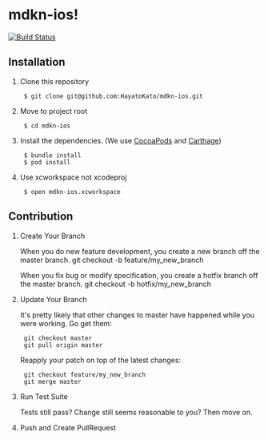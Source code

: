 mdkn-ios!
===

[![Build Status](https://magnum.travis-ci.com/ookamiinc/ookami-ios.svg?token=cvnBZmgivv9MVd5ZztN5&branch=master)](https://magnum.travis-ci.com/ookamiinc/ookami-ios)

## Installation

1. Clone this repository

        $ git clone git@github.com:HayatoKato/mdkn-ios.git

2. Move to project root

        $ cd mdkn-ios

3. Install the dependencies. (We use [CocoaPods](https://github.com/cocoapods/cocoapods) and [Carthage](https://github.com/Carthage/Carthage))

        $ bundle install
        $ pod install

4. Use xcworkspace not xcodeproj

        $ open mdkn-ios.xcworkspace

## Contribution

1. Create Your Branch

    When you do new feature development, you create a new branch off the master branch.
        git checkout -b feature/my_new_branch

    When you fix bug or modify specification, you create a hotfix branch off the master branch.
        git checkout -b hotfix/my_new_branch

2. Update Your Branch

   It's pretty likely that other changes to master have happened while you were working. Go get them:

        git checkout master
        git pull origin master

   Reapply your patch on top of the latest changes:

        git checkout feature/my_new_branch
        git merge master

3. Run Test Suite

   Tests still pass? Change still seems reasonable to you? Then move on.

4. Push and Create PullRequest

